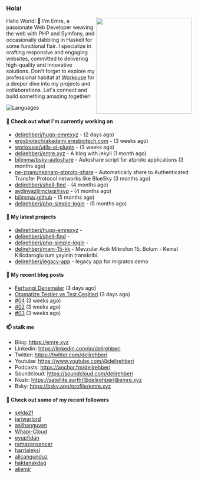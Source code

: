 <h3>Hola!</h3>
 

<img align="right" src="https://media.giphy.com/media/ZE6HYckyroMWwSp11C/giphy-downsized.gif" width="260">

Hello World! 👋 I'm Emre, a passionate Web Developer weaving the web with PHP and Symfony, and occasionally dabbling in Haskell for some functional flair. I specialize in crafting responsive and engaging websites, committed to delivering high-quality and innovative solutions. Don't forget to explore my professional habitat at [Workouse](https://workouse.com) for a deeper dive into my projects and collaborations. Let's connect and build something amazing together!

![Languages](https://github-readme-stats.vercel.app/api/top-langs/?username=delirehberi&layout=compact)

#### 👷 Check out what I'm currently working on

- [delirehberi/hugo-emrexyz](https://github.com/delirehberi/hugo-emrexyz) -  (2 days ago)
- [eresbiotech/akademi.eresbiotech.com](https://github.com/eresbiotech/akademi.eresbiotech.com) -  (3 weeks ago)
- [workouse/utils-ai-plugin](https://github.com/workouse/utils-ai-plugin) -  (3 weeks ago)
- [delirehberi/emre.xyz](https://github.com/delirehberi/emre.xyz) - A blog with jekyll (1 month ago)
- [bilimma/bsky-autoshare](https://github.com/bilimma/bsky-autoshare) - Autoshare script for atproto applications (3 months ago)
- [ne-znam/neznam-atproto-share](https://github.com/ne-znam/neznam-atproto-share) - Automatically share to Authenticated Transfer Protocol networks like BlueSky (3 months ago)
- [delirehberi/shell-find](https://github.com/delirehberi/shell-find) -  (4 months ago)
- [aydinyazilimciagi/rsvp](https://github.com/aydinyazilimciagi/rsvp) -  (4 months ago)
- [bilimma/.github](https://github.com/bilimma/.github) -  (5 months ago)
- [delirehberi/php-simple-login](https://github.com/delirehberi/php-simple-login) -  (5 months ago)

#### 🌱 My latest projects

- [delirehberi/hugo-emrexyz](https://github.com/delirehberi/hugo-emrexyz) - 
- [delirehberi/shell-find](https://github.com/delirehberi/shell-find) - 
- [delirehberi/php-simple-login](https://github.com/delirehberi/php-simple-login) - 
- [delirehberi/mam-15-kk](https://github.com/delirehberi/mam-15-kk) - Mevzular Acik Mikrofon 15. Bolum - Kemal Kilicdaroglu tum yayinin transkribi. 
- [delirehberi/legacy-app](https://github.com/delirehberi/legacy-app) - legacy app for migratos demo

#### 📜 My recent blog posts 

- [Ferhangi Denemeler](https://emre.xyz/posts/ferhangi-denemeler/) (3 days ago)
- [Otomatize Testler ve Test Çeşitleri](https://emre.xyz/posts/otomatize-testler-ve-test-cesitleri/) (3 days ago)
- [#04](https://emre.xyz/til/04/) (3 weeks ago)
- [#02](https://emre.xyz/til/02/) (3 weeks ago)
- [#03](https://emre.xyz/til/03/) (3 weeks ago) 

#### 📫 stalk me

- Blog: https://emre.xyz 
- Linkedin: https://linkedin.com/in/delirehberi
- Twitter: https://twitter.com/delirehberi
- Youtube: https://www.youtube.com/@delirehberi
- Podcasts: https://anchor.fm/delirehberi
- Soundcloud: https://soundcloud.com/delirehberi
- Nostr: https://satellite.earth/@delirehberi@emre.xyz
- Bsky: https://bsky.app/profile/emre.xyz


#### 👯 Check out some of my recent followers

- [selda21](https://github.com/selda21)
- [jariwarlord](https://github.com/jariwarlord)
- [aslihanguven](https://github.com/aslihanguven)
- [Whapi-Cloud](https://github.com/Whapi-Cloud)
- [eyupfidan](https://github.com/eyupfidan)
- [ramazansancar](https://github.com/ramazansancar)
- [harrialeksi](https://github.com/harrialeksi)
- [alicangunduz](https://github.com/alicangunduz)
- [haktanakdag](https://github.com/haktanakdag)
- [aliemir](https://github.com/aliemir)



